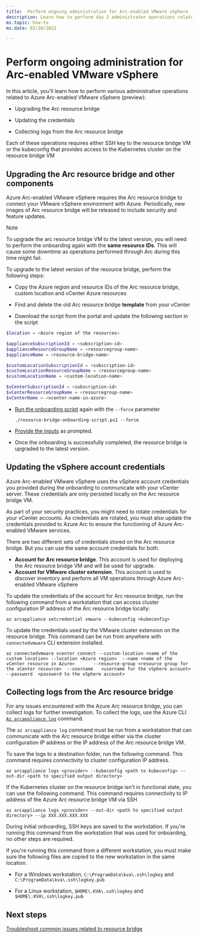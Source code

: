 ```yaml
---
title:  Perform ongoing administration for Arc-enabled VMware vSphere
description: Learn how to perform day 2 administrator operations related to Azure Arc-enabled VMware vSphere
ms.topic: how-to 
ms.date: 03/28/2022

---
```


# Perform ongoing administration for Arc-enabled VMware vSphere

In this article, you'll learn how to perform various administrative operations related to Azure Arc-enabled VMware vSphere (preview):

- Upgrading the Arc resource bridge

- Updating the credentials

- Collecting logs from the Arc resource bridge

Each of these operations requires either SSH key to the resource bridge VM or the kubeconfig that provides access to the Kubernetes cluster on the resource bridge VM

## Upgrading the Arc resource bridge and other components

Azure Arc-enabled VMware vSphere requires the Arc resource bridge to connect your VMware vSphere environment with Azure. Periodically, new images of Arc resource bridge will be released to include security and feature updates.

> [!NOTE]
> To upgrade the arc resource bridge VM to the latest version, you will need to perform the onboarding again with the **same resource IDs**. This will cause some downtime as operations performed through Arc during this time might fail.

To upgrade to the latest version of the resource bridge, perform the following steps:

- Copy the Azure region and resource IDs of the Arc resource bridge, custom location and vCenter Azure resources

- Find and delete the old Arc resource bridge **template** from your vCenter

- Download the script from the portal and update the following section in the script

```powershell
$location = <Azure region of the resources>

$applianceSubscriptionId = <subscription-id>
$applianceResourceGroupName = <resourcegroup-name>
$applianceName = <resource-bridge-name>

$customLocationSubscriptionId = <subscription-id>
$customLocationResourceGroupName = <resourcegroup-name>
$customLocationName = <custom-location-name>

$vCenterSubscriptionId = <subscription-id>
$vCenterResourceGroupName = <resourcegroup-name>
$vCenterName = <vcenter-name-in-azure>
```

- [Run the onboarding script](quick-start-connect-vcenter-to-arc-using-script.md#run-the-script) again with the `--force` parameter

    ``` powershell-interactive
    ./resource-bridge-onboarding-script.ps1 --force
    ```

- [Provide the inputs](quick-start-connect-vcenter-to-arc-using-script.md#inputs-for-the-script) as prompted.

- Once the onboarding is successfully completed, the resource bridge is upgraded to the latest version.

## Updating the vSphere account credentials

Azure Arc-enabled VMware vSphere uses the vSphere account credentials you provided during the onboarding to communicate with your vCenter server. These credentials are only persisted locally on the Arc resource bridge VM.

As part of your security practices, you might need to rotate credentials for your vCenter accounts. As credentials are rotated, you must also update the credentials provided to Azure Arc to ensure the functioning of Azure Arc-enabled VMware services.

There are two different sets of credentials stored on the Arc resource bridge. But you can use the same account credentials for both.

- **Account for Arc resource bridge**. This account is used for deploying the Arc resource bridge VM and will be used for upgrade.
- **Account for VMware cluster extension**. This account is used to discover inventory and perform all VM operations through Azure Arc-enabled VMware vSphere

To update the credentials of the account for Arc resource bridge, run the following command from a workstation that can access cluster configuration IP address of the Arc resource bridge locally:

```azurecli
az arcappliance setcredential vmware --kubeconfig <kubeconfig>
```

To update the credentials used by the VMware cluster extension on the resource bridge. This command can be run from anywhere with `connectedvmware` CLI extension installed.

```azurecli
az connectedvmware vcenter connect --custom-location <name of the custom location> --location <Azure region>  --name <name of the vCenter resource in Azure>       --resource-group <resource group for the vCenter resource>  --username   <username for the vSphere account>  --password  <password to the vSphere account>
```

## Collecting logs from the Arc resource bridge

For any issues encountered with the Azure Arc resource bridge, you can collect logs for further investigation. To collect the logs, use the Azure CLI [`Az arcappliance log`](https://docs.microsoft.com/cli/azure/arcappliance/logs?view=azure-cli-latest#az-arcappliance-logs-vmware) command.

The `az arcappliance log` command must be run from a workstation that can communicate with the Arc resource bridge either via the cluster configuration IP address or the IP address of the Arc resource bridge VM.

To save the logs to a destination folder, run the following command. This command requires connectivity to cluster configuration IP address.

```azurecli
az arcappliance logs <provider> --kubeconfig <path to kubeconfig> --out-dir <path to specified output directory>
```

If the Kubernetes cluster on the resource bridge isn't in functional state, you can use the following command. This command requires connectivity to IP address of the Azure Arc resource bridge VM via SSH

```azurecli
az arcappliance logs <provider> --out-dir <path to specified output directory> --ip XXX.XXX.XXX.XXX
```

During initial onboarding, SSH keys are saved to the workstation. If you're running this command from the workstation that was used for onboarding, no other steps are required.

If you're running this command from a different workstation,  you must make sure the following files are copied to the new workstation in the same location.

- For a Windows workstation, `C:\ProgramData\kva\.ssh\logkey` and `C:\ProgramData\kva\.ssh\logkey.pub`
  
- For a Linux workstation, `$HOME\.KVA\.ssh\logkey` and `$HOME\.KVA\.ssh\logkey.pub`

## Next steps

[Troubleshoot common issues related to resource bridge](../resource-bridge/troubleshoot-resource-bridge.md)
